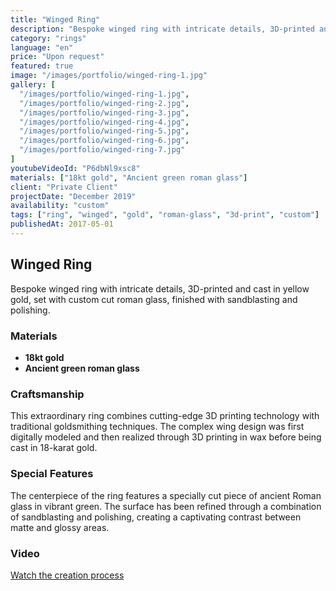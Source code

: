 ```yaml
---
title: "Winged Ring"
description: "Bespoke winged ring with intricate details, 3D-printed and cast in yellow gold, set with custom cut roman glass, finished with sandblasting and polishing"
category: "rings"
language: "en"
price: "Upon request"
featured: true
image: "/images/portfolio/winged-ring-1.jpg"
gallery: [
  "/images/portfolio/winged-ring-1.jpg",
  "/images/portfolio/winged-ring-2.jpg",
  "/images/portfolio/winged-ring-3.jpg",
  "/images/portfolio/winged-ring-4.jpg",
  "/images/portfolio/winged-ring-5.jpg",
  "/images/portfolio/winged-ring-6.jpg",
  "/images/portfolio/winged-ring-7.jpg"
]
youtubeVideoId: "P6dbNl9xsc8"
materials: ["18kt gold", "Ancient green roman glass"]
client: "Private Client"
projectDate: "December 2019"
availability: "custom"
tags: ["ring", "winged", "gold", "roman-glass", "3d-print", "custom"]
publishedAt: 2017-05-01
---
```


## Winged Ring

Bespoke winged ring with intricate details, 3D-printed and cast in yellow gold, set with custom cut roman glass, finished with sandblasting and polishing.

### Materials

- **18kt gold**
- **Ancient green roman glass**

### Craftsmanship

This extraordinary ring combines cutting-edge 3D printing technology with traditional goldsmithing techniques. The complex wing design was first digitally modeled and then realized through 3D printing in wax before being cast in 18-karat gold.

### Special Features

The centerpiece of the ring features a specially cut piece of ancient Roman glass in vibrant green. The surface has been refined through a combination of sandblasting and polishing, creating a captivating contrast between matte and glossy areas.

### Video

[Watch the creation process](https://youtube.com/shorts/P6dbNl9xsc8?feature=share)